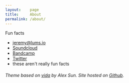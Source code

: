 ```yaml
---
layout:    page
title:     About
permalink: /about/
---
```


Fun facts

- jeremy@lums.io
- [Soundcloud](https://soundcloud.com/lumsdnb)
- [Bandcamp](https://lums.bandcamp.com)
- [Twitter](https://twiter.com/lumsdnb)
- these aren't really fun facts

###### Theme based on [vida](https://github.com/syaning/vida) by Alex Sun. Site hosted on [Github](https://pages.github.com/).